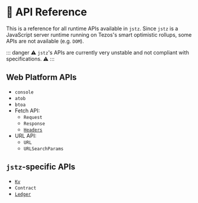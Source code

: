 # 🧰 API Reference

This is a reference for all runtime APIs available in `jstz`. Since `jstz` is a JavaScript server runtime
running on Tezos's smart optimistic rollups, some APIs are not available (e.g. `DOM`).

::: danger
⚠️ `jstz`'s APIs are currently very unstable and not compliant with specifications. ⚠️
:::

## Web Platform APIs

- `console`
- `atob`
- `btoa`
- Fetch API:
  - `Request`
  - `Response`
  - [`Headers`](./headers.md)
- URL API:
  - `URL`
  - `URLSearchParams`

## `jstz`-specific APIs

- [`Kv`](./kv.md)
- `Contract`
- [`Ledger`](./ledger.md)
